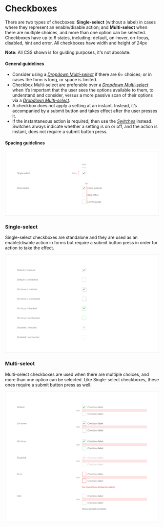# Checkboxes

There are two types of checboxes: **Single-select** \(without a label\) in cases where they represent an enable/disable action; and **Multi-select** when there are multiple choices, and more than one option can be selected. Checkboxes have up to 6 states, including: default, on-hover, on-focus, disabled, hint and error. All checkboxes have width and height of 24px

**Note:** All CSS shown is for guiding purposes, it's not absolute.

#### General guidelines

* Consider using a [_Dropdown Multi-select_](//atoms/dropdowns.html#multi-select) if there are 6+ choices; or in cases the form is long, or space is limited.
* Checkbox Multi-select are preferable over a [_Dropdown Multi-select_](//atoms/dropdowns.html#multi-select) when it’s important that the user sees the options available to them, to understand and consider, versus a more passive scan of their options via a [_Dropdown Multi-select_](//atoms/dropdowns.html#multi-select).
* A checkbox does not apply a setting at an instant. Instead, it’s accompanied by a submit button and takes effect after the user presses it.
* If the instantaneous action is required, then use the [_Switches_](#) instead. Switches always indicate whether a setting is on or off, and the action is instant, does not require a submit button press.

#### Spacing guidelines

![](/assets/atoms/checkboxes-spacing.png)

### Single-select

Single-select checkboxes are standalone and they are used as an enable/disable action in forms but require a submit button press in order for action to take the effect.

![](/assets/atoms/checkboxes-single-select-states.png)

### Multi-select

Multi-select checkboxes are used when there are multiple choices, and more than one option can be selected. Like Single-select checkboxes, these ones require a submit button press as well.

![](/assets/atoms/checkboxes-multi-select-states.png)

